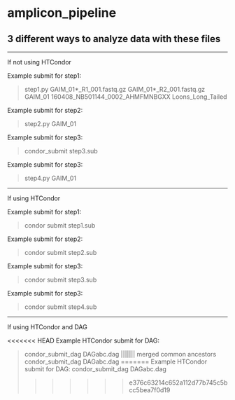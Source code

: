 # amplicon_pipeline

## 3 different ways to analyze data with these files
_____________________________________________________________________________________________________________________________
If not using HTCondor

Example submit for step1:
> step1.py GAIM_01*_R1_001.fastq.gz GAIM_01*_R2_001.fastq.gz GAIM_01 160408_NB501144_0002_AHMFMNBGXX Loons_Long_Tailed

Example submit for step2:
> step2.py GAIM_01

Example submit for step3:
> condor_submit step3.sub

Example submit for step3:
> step4.py GAIM_01
______________________________________________________________________________________________________________________________
If using HTCondor

Example submit for step1:
> condor submit step1.sub

Example submit for step2:
> condor submit step2.sub

Example submit for step3:
> condor submit step3.sub

Example submit for step3:
> condor submit step4.sub
______________________________________________________________________________________________________________________________
If using HTCondor and DAG

<<<<<<< HEAD
Example HTCondor submit for DAG:
> condor_submit_dag DAGabc.dag
||||||| merged common ancestors
condor_submit_dag DAGabc.dag
=======
Example HTCondor submit for DAG:
> condor_submit_dag DAGabc.dag
>>>>>>> e376c63214c652a112d77b745c5bcc5bea7f0d19

